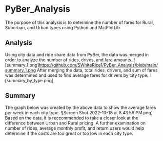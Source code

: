 # PyBer_Analysis
The purpose of this analysis is to determine the number of fares for Rural, Suburban, and Urban types using Python and MatPlotLib
## Analysis
Using city data and ride share data from PyBer, the data was merged in order to analyze the number of rides, drives, and fare amounts.
![summary_1.png]https://github.com/SWhiteRice1/PyBer_Analysis/blob/main/summary_1.png
After merging the data, total rides, drivers, and sum of fares was determined and used to find average fares for drivers by city type. 
![summary_by_type.png]
## Summary
The graph below was created by the above data to show the average fares per week in each city type.
![Screen Shot 2022-10-18 at 8.43.56 PM.png]
Based on the data, it is reccommended to take a closer look at the difference between Urban and Rural pricing. A further examination on number of rides, average monthly profit, and return users would help determine if the costs are too great or too low in each city type. 
